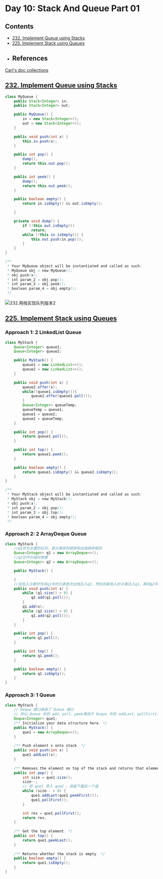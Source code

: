 # Day 10: Stack And Queue Part 01

## Contents

* [232. Implement Queue using Stacks](#232)
* [225. Implement Stack using Queues](#459)
* ## References

[Carl's doc collections](https://docs.qq.com/doc/DUGdsY2JFaFhDRVZH)

<a name="232"></a>

## [232. Implement Queue using Stacks](https://leetcode.com/problems/implement-queue-using-stacks/)

```java
class MyQueue {
    public Stack<Integer> in;
    public Stack<Integer> out;

    public MyQueue() {
        in = new Stack<Integer>();
        out = new Stack<Integer>();
    }

    public void push(int x) {
        this.in.push(x);
    }

    public int pop() {
        dump();
        return this.out.pop();
    }

    public int peek() {
        dump();
        return this.out.peek();
    }

    public boolean empty() {
        return in.isEmpty() && out.isEmpty();

    }

    private void dump() {
        if (!this.out.isEmpty())
            return;
        while (!this.in.isEmpty()) {
            this.out.push(in.pop());
        }
    }
}

/**
 * Your MyQueue object will be instantiated and called as such:
 * MyQueue obj = new MyQueue();
 * obj.push(x);
 * int param_2 = obj.pop();
 * int param_3 = obj.peek();
 * boolean param_4 = obj.empty();
 */
```

![232.用栈实现队列版本2](https://code-thinking.cdn.bcebos.com/gifs/232.%E7%94%A8%E6%A0%88%E5%AE%9E%E7%8E%B0%E9%98%9F%E5%88%97%E7%89%88%E6%9C%AC2.gif)

<a name="225"></a>

## [225. Implement Stack using Queues](https://leetcode.com/problems/implement-stack-using-queues/)

### Approach 1: 2 LinkedList Queue

```java
class MyStack {
    Queue<Integer> queue1;
    Queue<Integer> queue2;

    public MyStack() {
        queue1 = new LinkedList<>();
        queue2 = new LinkedList<>();
    }

    public void push(int x) {
        queue2.offer(x);
        while(!queue1.isEmpty()){
            queue2.offer(queue1.poll());
        }
        Queue<Integer> queueTemp;
        queueTemp = queue1;
        queue1 = queue2;
        queue2 = queueTemp;
    }

    public int pop() {
        return queue1.poll();
    }

    public int top() {
        return queue1.peek();
    }

    public boolean empty() {
        return queue1.isEmpty() && queue2.isEmpty();
    }
}

/**
 * Your MyStack object will be instantiated and called as such:
 * MyStack obj = new MyStack();
 * obj.push(x);
 * int param_2 = obj.pop();
 * int param_3 = obj.top();
 * boolean param_4 = obj.empty();
 */
```

### Approach 2: 2 ArrayDeque Queue

```java
class MyStack {
    //q1作为主要的队列，其元素排列顺序和出栈顺序相同
    Queue<Integer> q1 = new ArrayDeque<>();
    //q2仅作为临时放置
    Queue<Integer> q2 = new ArrayDeque<>();

    public MyStack() {

    }
    //在加入元素时先将q1中的元素依次出栈压入q2，然后将新加入的元素压入q1，再将q2中的元素依次出栈压入q1
    public void push(int x) {
        while (q1.size() > 0) {
            q2.add(q1.poll());
        }
        q1.add(x);
        while (q2.size() > 0) {
            q1.add(q2.poll());
        }
    }

    public int pop() {
        return q1.poll();
    }

    public int top() {
        return q1.peek();
    }

    public boolean empty() {
        return q1.isEmpty();
    }
}
```

### Approach 3: 1 Queue

```java
class MyStack {
    // Deque 接口继承了 Queue 接口
    // 所以 Queue 中的 add、poll、peek等效于 Deque 中的 addLast、pollFirst、peekFirst
    Deque<Integer> que1;
    /** Initialize your data structure here. */
    public MyStack() {
        que1 = new ArrayDeque<>();
    }
  
    /** Push element x onto stack. */
    public void push(int x) {
        que1.addLast(x);
    }
  
    /** Removes the element on top of the stack and returns that element. */
    public int pop() {
        int size = que1.size();
        size--;
        // 将 que1 导入 que2 ，但留下最后一个值
        while (size-- > 0) {
            que1.addLast(que1.peekFirst());
            que1.pollFirst();
        }

        int res = que1.pollFirst();
        return res;
    }
  
    /** Get the top element. */
    public int top() {
        return que1.peekLast();
    }
  
    /** Returns whether the stack is empty. */
    public boolean empty() {
        return que1.isEmpty();
    }
}
```
